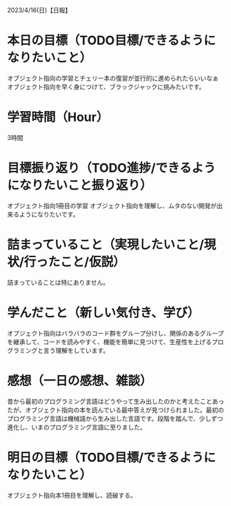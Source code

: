 2023/4/16(日)【日報】

# 本日の目標（TODO目標/できるようになりたいこと）
  オブジェクト指向の学習とチェリー本の復習が並行的に進められたらいいなぁ
  オブジェクト指向を早く身につけて、ブラックジャックに挑みたいです。
# 学習時間（Hour）
  3時間
# 目標振り返り（TODO進捗/できるようになりたいこと振り返り）
  オブジェクト指向1冊目の学習
  オブジェクト指向を理解し、ムタのない開発が出来るようになりたいです。
# 詰まっていること（実現したいこと/現状/行ったこと/仮説）
  詰まっていることは特にありません。
# 学んだこと（新しい気付き、学び）
  オブジェクト指向はバラバラのコード群をグループ分けし、関係のあるグループを継承して、コードを読みやすく、機能を簡単に見つけて、生産性を上げるプログラミングと言う理解をしています。
# 感想（一日の感想、雑談）
  昔から最初のプログラミング言語はどうやって生み出したのかと考えたことあったが、オブジェクト指向の本を読んでいる最中答えが見つけられました。最初のプログラミング言語は機械語から生み出した言語です。段階を踏んで、少しずつ進化し、いまのプログラミング言語に至りました。
# 明日の目標（TODO目標/できるようになりたいこと）
  オブジェクト指向本1冊目を理解し、読破する。